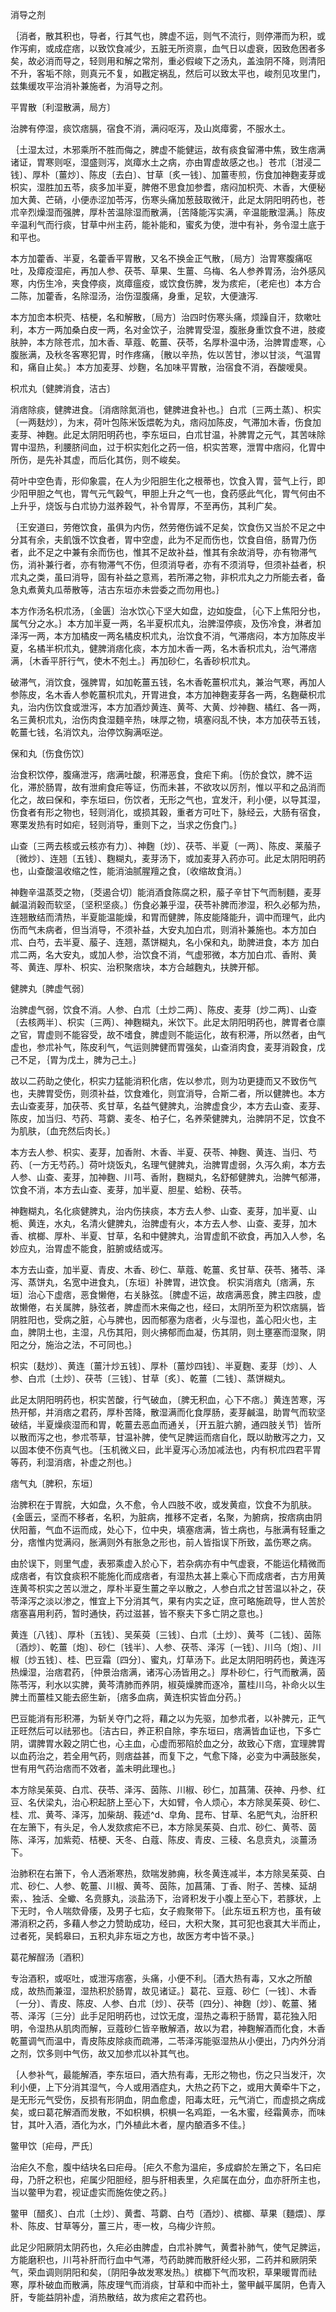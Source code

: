 消导之剂

｛消者，散其积也，导者，行其气也，脾虚不运，则气不流行，则停滞而为积，或作泻痢，或成症痞，以致饮食减少，五脏无所资禀，血气日以虚衰，因致危困者多矣，故必消而导之，轻则用和解之常剂，重必假峻下之汤丸，盖浊阴不降，则清阳不升，客垢不除，则真元不复，如戡定祸乱，然后可以致太平也，峻剂见攻里门，兹集缓攻平治消补兼施者，为消导之剂。

平胃散〔利湿散满，局方〕

治脾有停湿，痰饮痞膈，宿食不消，满闷呕泻，及山岚瘴雾，不服水土。

｛土湿太过，木邪乘所不胜而侮之，脾虚不能健运，故有痰食留滞中焦，致生痞满诸证，胃寒则呕，湿盛则泻，岚瘴水土之病，亦由胃虚故感之也。｝苍朮〔泔浸二钱〕、厚朴〔薑炒〕、陈皮〔去白〕、甘草〔炙一钱〕、加薑枣煎，伤食加神麴麦芽或枳实，湿胜加五苓，痰多加半夏，脾倦不思食加参耆，痞闷加枳壳、木香，大便秘加大黄、芒硝，小便赤涩加苓泻，伤寒头痛加葱鼓取微汗，此足太阴阳明药也，苍朮辛烈燥湿而强脾，厚朴苦温除湿而散满，｛苦降能泻实满，辛温能散湿满。｝陈皮辛温利气而行痰，甘草中州主药，能补能和，蜜炙为使，泄中有补，务令湿土底于和平也。

本方加藿香、半夏，名藿香平胃散，又名不换金正气散，〔局方〕治胃寒腹痛呕吐，及瘴疫湿疟，再加人参、茯苓、草果、生薑、乌梅、名人参养胃汤，治外感风寒，内伤生冷，夹食停痰，岚瘴瘟疫，或饮食伤脾，发为痎疟，〔老疟也〕本方合二陈，加藿香，名除湿汤，治伤湿腹痛，身重，足软，大便溏泻.

本方加峹本枳壳、桔梗，名和解散，〔局方〕治四时伤寒头痛，烦躁自汗，欬嗽吐利，本方一两加桑白皮一两，名对金饮子，治脾胃受湿，腹胀身重饮食不进，肢痠肤肿，本方除苍朮，加木香、草蔻、乾薑、茯苓，名厚朴温中汤，治脾胃虚寒，心腹胀满，及秋冬客寒犯胃，时作疼痛，｛散以辛热，佐以苦甘，渗以甘淡，气温胃和，痛自止矣。｝本方加麦芽、炒麴，名加味平胃散，治宿食不消，吞酸嗳臭。

枳朮丸〔健脾消食，洁古〕

消痞除痰，健脾进食。｛消痞除氮消也，健脾进食补也。｝白朮〔三两土蒸〕、枳实〔一两麸炒〕，为末，荷叶包陈米饭煨乾为丸，痞闷加陈皮，气滞加木香，伤食加麦芽、神麴。此足太阴阳明药也，李东垣曰，白朮甘温，补脾胃之元气，其苦味除胃中湿热，利腰脐间血，过于枳实剋化之药一倍，枳实苦寒，泄胃中痞闷，化胃中所伤，是先补其虚，而后化其伤，则不峻矣。

荷叶中空色青，形仰象震，在人为少阳胆生化之根蒂也，饮食入胃，营气上行，即少阳甲胆之气也，胃气元气穀气，甲胆上升之气一也，食药感此气化，胃气何由不上升乎，烧饭与白朮协力滋养穀气，补令胃厚，不至再伤，其利广矣。

｛王安道曰，劳倦饮食，虽俱为内伤，然劳倦伤诚不足矣，饮食伤又当於不足之中分其有余，夫飢饿不饮食者，胃中空虚，此为不足而伤也，饮食自倍，肠胃乃伤者，此不足之中兼有余而伤也，惟其不足故补益，惟其有余故消导，亦有物滞气伤，消补兼行者，亦有物滞气不伤，但须消导者，亦有不须消导，但须补益者，枳朮丸之类，虽曰消导，固有补益之意焉，若所滞之物，非枳朮丸之力所能去者，备急丸煮黄丸瓜蒂散等，洁古东垣亦未尝委之而勿用也。｝

本方作汤名枳朮汤，〔金匮〕治水饮心下坚大如盘，边如旋盘，｛心下上焦阳分也，属气分之水。｝本方加半夏一两，名半夏枳朮丸，治脾湿停痰，及伤冷食，淋者加泽泻一两，本方加橘皮一两名橘皮枳朮丸，治饮食不消，气滞痞闷，本方加陈皮半夏，名橘半枳朮丸，健脾消痞化痰，本方加木香一两，名木香枳朮丸，治气滞痞满，｛木香平肝行气，使木不剋土。｝再加砂仁，名香砂枳朮丸。

破滞气，消饮食，强脾胃，如加乾薑五钱，名木香乾薑枳朮丸，兼治气寒，再加人参陈皮，名木香人参乾薑枳朮丸，开胃进食，本方加神麴麦芽各一两，名麴蘗枳朮丸，治内伤饮食或泄泻，本方加酒炒黄连、黄芩、大黄、炒神麴、橘红、各一两，名三黄枳朮丸，治伤肉食湿麵辛热，味厚之物，填塞闷乱不快，本方加茯苓五钱，乾薑七钱，名消饮丸，治停饮胸满呕逆。

保和丸〔伤食伤饮〕

治食积饮停，腹痛泄泻，痞满吐酸，积滞恶食，食疟下痢。｛伤於食饮，脾不运化，滞於肠胃，故有泄痢食疟等证，伤而未甚，不欲攻以厉剂，惟以平和之品消而化之，故曰保和，李东垣曰，伤饮者，无形之气也，宜发汗，利小便，以导其湿，伤食者有形之物也，轻则消化，或损其穀，重者方可吐下，脉经云，大肠有宿食，寒栗发热有时如疟，轻则消导，重则下之，当求之伤食门。｝

山查〔三两去核或云核亦有力〕、神麴〔炒〕、茯苓、半夏〔一两〕、陈皮、莱菔子〔微炒〕、连翘〔五钱〕、麴糊丸，麦芽汤下，或加麦芽入药亦可。此足太阴阳明药也，山查酸温收缩之性，能消油腻腥羶之食，〔收缩故食消。〕

神麴辛温蒸茭之物，〔茭遏合切〕能消酒食陈腐之积，菔子辛甘下气而制麵，麦芽鹹温消穀而软坚，〔坚积坚痰。〕伤食必兼乎湿，茯苓补脾而渗湿，积久必郁为热，连翘散结而清热，半夏能温能燥，和胃而健脾，陈皮能降能升，调中而理气，此内伤而气未病者，但当消导，不须补益，大安丸加白朮，则消补兼施也。本方加白朮、白芍，去半夏、菔子、连翘，蒸饼糊丸，名小保和丸，助脾进食，本方 加白朮二两，名大安丸，或加人参，治饮食不消，气虚邪微，本方加白朮、香附、黄芩、黄连、厚朴、枳实、治积聚痞块，本方合越麴丸，扶脾开郁。

健脾丸〔脾虚气弱〕

治脾虚气弱，饮食不消。人参、白朮〔土炒二两〕、陈皮、麦芽〔炒二两〕、山查〔去核两半〕、枳实〔三两〕、神麴糊丸，米饮下。此足太阴阳明药也，脾胃者仓廪之官，胃虚则不能容受，故不嗜食，脾虚则不能运化，故有积滞，所以然者，由气虚也，参朮补气，陈皮利气，气运则脾健而胃强矣，山查消肉食，麦芽消穀食，戊己不足，｛胃为戊土，脾为己土。｝

故以二药助之使化，枳实力猛能消积化痞，佐以参朮，则为功更捷而又不致伤气也，夫脾胃受伤，则须补益，饮食难化，则宜消导，合斯二者，所以健脾也。本方去山查麦芽，加茯苓、炙甘草，名益气健脾丸，治脾虚食少，本方去山查、麦芽、陈皮，加当归、芍药、芎藭、麦冬、柏子仁，名养荣健脾丸，治脾阴不足，饮食不为肌肤，〔血充然后肉长。〕

本方去人参、枳实、麦芽，加香附、木香、半夏、茯苓、神麴、黄连、当归、芍药、〔一方无芍药。〕荷叶烧饭丸，名理气健脾丸，治脾胃虚弱，久泻久痢，本方去人参、山查、麦芽，加神麴、川芎、香附，麴糊丸，名舒郁健脾丸，治脾气郁滞，饮食不消，本方去山查、麦芽，加半夏、胆星、蛤粉、茯苓。

神麴糊丸，名化痰健脾丸，治内伤挟痰，本方去人参、山查、麦芽，加半夏、山栀、黄连，水丸，名清火健脾丸，治脾虚有火，本方去人参、山查、麦芽，加木香、槟榔、厚朴、半夏、甘草，名和中健脾丸，治胃虚飢不欲食，再加入人参，名妙应丸，治胃虚不能食，脏腑或结或泻。

本方去山查，加半夏、青皮、木香、砂仁、草蔻、乾薑、炙甘草、茯苓、猪苓、泽泻、蒸饼丸，名宽中进食丸，〔东垣〕补脾胃，进饮食。 枳实消痞丸〔痞满，东垣〕治心下虚痞，恶食懒倦，右关脉弦。｛脾虚不运，故痞满恶食，脾主四肢，虚故懒倦，右关属脾，脉弦者，脾虚而木来侮之也，经曰，太阴所至为积饮痞膈，皆阴胜阳也，受病之脏，心与脾也，因而郁塞为痞者，火与湿也，盖心阳火也，主血，脾阴土也，主湿，凡伤其阳，则火拂郁而血凝，伤其阴，则土壅塞而湿聚，阴阳之分，施治之法，不可同也。｝

枳实〔麸炒〕、黄连〔薑汁炒五钱〕、厚朴〔薑炒四钱〕、半夏麴、麦芽〔炒〕、人参、白朮〔土炒〕、茯苓〔三钱〕、甘草〔炙〕、乾薑〔二钱〕、蒸饼糊丸。

此足太阴阳明药也，枳实苦酸，行气破血，〔脾无积血，心下不痞。〕黄连苦寒，泻热开郁，并消痞之君药，厚朴苦降，散湿满而化食厚肠，麦芽鹹温，助胃气而软坚破结，半夏燥痰湿而和胃，乾薑去恶血而通关，｛开五脏六腑，通四肢关节｝皆所以散而泻之也，参朮苓草，甘温补脾，使气足脾运而痞自化，既以助散泻之力，又以固本使不伤真气也。｛玉机微义曰，此半夏泻心汤加减法也，内有枳朮四君平胃等药，利湿消痞，补虚之剂也。｝

痞气丸〔脾积，东垣〕

治脾积在于胃脘，大如盘，久不愈，令人四肢不收，或发黄疸，饮食不为肌肤。｛金匮云，坚而不移者，名积，为脏病，推移不定者，名聚，为腑病，按痞病由阴伏阳蓄，气血不运而成，处心下，位中央，填塞痞满，皆土病也，与胀满有轻重之分，痞惟内觉满闷，胀满则外有胀急之形也，前人皆指误下所致，盖伤寒之病。

由於误下，则里气虚，表邪乘虚入於心下，若杂病亦有中气虚衰，不能运化精微而成痞者，有饮食痰积不能施化而成痞者，有湿热太甚上乘心下而成痞者，古方用黄连黄芩枳实之苦以泄之，厚朴半夏生薑之辛以散之，人参白朮之甘苦温以补之，茯苓泽泻之淡以渗之，惟宜上下分消其气，果有内实之证，庶可略施疏导，世人苦於痞塞喜用利药，暂时通快，药过滋甚，皆不察夫下多亡阴之意也。｝

黄连〔八钱〕、厚朴〔五钱〕、吴茱萸〔三钱〕、白朮〔土炒〕、黄芩〔二钱〕、茵陈〔酒炒〕、乾薑〔炮〕、砂仁〔钱半〕、人参、茯苓、泽泻〔一钱〕、川乌〔炮〕、川椒〔炒五钱〕、桂、巴豆霜〔四分〕、蜜丸，灯草汤下。此足太阴阳明药也，黄连泻热燥湿，治痞君药，｛仲景治痞满，诸泻心汤皆用之。｝厚朴砂仁，行气而散满，茵陈苓泻，利水以实脾，黄芩清肺而养阴，椒萸燥脾而逐冷，薑桂川乌，补命火以生脾土而薑桂又能去瘀生新，｛痞多血病，黄连枳实皆血分药。｝

巴豆能消有形积滞，为斩关夺门之将，藉之以为先驱，加参朮者，以补脾元，正气正旺然后可以祛邪也。｛洁古曰，养正积自除，李东垣曰，痞满皆血证也，下多亡阴，谓脾胃水穀之阴亡也，心主血，心虚而邪陷於血之分，故致心下痞，宜理脾胃以血药治之，若全用气药，则痞益甚，而复下之，气愈下降，必变为中满鼓胀矣，世有用气药治痞而不效者，盖未明此理也。｝

本方除吴茱萸、白朮、茯苓、泽泻、茵陈、川椒、砂仁，加菖蒲、茯神、丹参、红豆、名伏梁丸，治心积起脐上至心下，大如臂，令人烦心，本方除吴茱萸、砂仁、桂、朮、黄芩、泽泻，加柴胡、莪述^d、皁角、昆布、甘草、名肥气丸，治肝积在左箫下，有头足，令人发欬痎疟不已，本方除吴茱萸、白朮、砂仁、黄苓、茵陈、泽泻，加紫菀、桔梗、天冬、白蔻、陈皮、青皮、三稜、名息贲丸，淡薑汤下。

治肺积在右箫下，令人洒淅寒热，欬喘发肺痈，秋冬黄连减半，本方除吴茱萸、白朮、砂仁、人参、乾薑、川椒、黄芩、茵陈，加菖蒲、丁香、附子、苦楝、延胡索，、独活、全蠍、名贲豚丸，淡盐汤下，治肾积发于小腹上至心下，若豚状，上下无时，令人喘欬骨痿，及男子七疝，女子瘕聚带下。｛此东垣五积方也，虽有破滞消积之药，多藉人参之力赞助成功，经曰，大积大聚，其可犯也衰其大半而止，过者死，吴鹤皋曰，五积丸非东垣之方也，故医方考中皆不录。｝

葛花解酲汤〔酒积〕

专治酒积，或呕吐，或泄泻痞塞，头痛，小便不利。｛酒大热有毒，又水之所酿成，故热而兼湿，湿热积於肠胃，故见诸证。｝葛花、豆蔻、砂仁〔一钱〕、木香〔一分〕、青皮、陈皮、人参、白朮〔炒〕、茯苓〔四分〕、神麴〔炒〕、乾薑、猪苓、泽泻〔三分〕此手足阳明药也，过饮无度，湿热之毒积于肠胃，葛花独入阳明，令湿热从肌肉而解，豆蔻砂仁皆辛散解酒，故以为君，神麴解酒而化食，木香乾薑调气而温中，青皮陈皮除痰而疏滞，二苓泽泻能驱湿热从小便出，乃内外分消之剂，饮多则中气伤，故又加参朮以补其气也。

｛人参补气，最能解酒，李东垣曰，酒大热有毒，无形之物也，伤之只当发汗，次利小便，上下分消其湿气，今人或用酒症丸，大热之药下之，或用大黄牵牛下之，是无形元气受伤，反损有形阴血，阴血愈虚，阳毒太旺，元气消亡，而虚损之病成矣，或曰葛花解酒而发散，不如枳椇，枳椇一名鸡距，一名木蜜，经霜黄赤，而味甘，其叶入酒，酒化为水，门外植此木者，屋内酿酒多不佳。｝

鳖甲饮〔疟母，严氏〕

治疟久不愈，腹中结块名曰疟母。｛疟久不愈为温疟，多成癖於左箫之下，名曰疟母，乃肝之积也，疟属少阳胆经，胆与肝相表里，久疟属在血分，血亦肝所主也，当以鳖甲为君，视证虚实而施佐使之药。｝

鳖甲〔醋炙〕、白朮〔土炒〕、黄耆、芎藭、白芍〔酒炒〕、槟榔、草果〔麵煨〕、厚朴、陈皮、甘草等分，薑三片，枣一枚，乌梅少许煎。

此足少阳厥阴太阴药也，久疟必由脾虚，白朮补脾气，黄耆补肺气，使气足脾运，方能磨积也，川芎补肝而行血中气滞，芍药助脾而散肝经火邪，二药并和厥阴荣气，荣血调则阴阳和矣，〔阴阳争故发寒发热。〕槟榔下气而攻积，草果暖胃而祛寒，厚朴破血而散满，陈皮理气而消痰，甘草和中而补土，鳖甲鹹平属阴，色青入肝，专能益阴补虚，消热散结，故为痎疟之君药也。

